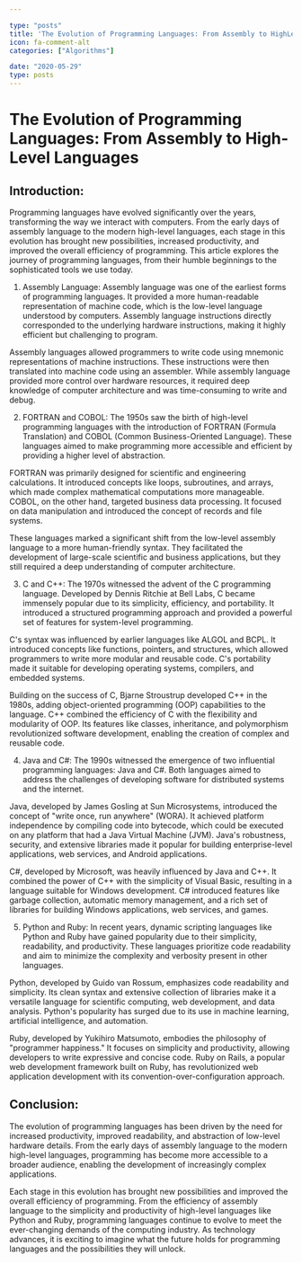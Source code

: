 ```yaml
---

type: "posts"
title: 'The Evolution of Programming Languages: From Assembly to HighLevel Languages'
icon: fa-comment-alt
categories: ["Algorithms"]

date: "2020-05-29"
type: posts
---
```





# The Evolution of Programming Languages: From Assembly to High-Level Languages

## Introduction:
Programming languages have evolved significantly over the years, transforming the way we interact with computers. From the early days of assembly language to the modern high-level languages, each stage in this evolution has brought new possibilities, increased productivity, and improved the overall efficiency of programming. This article explores the journey of programming languages, from their humble beginnings to the sophisticated tools we use today.

1. Assembly Language:
Assembly language was one of the earliest forms of programming languages. It provided a more human-readable representation of machine code, which is the low-level language understood by computers. Assembly language instructions directly corresponded to the underlying hardware instructions, making it highly efficient but challenging to program.

Assembly languages allowed programmers to write code using mnemonic representations of machine instructions. These instructions were then translated into machine code using an assembler. While assembly language provided more control over hardware resources, it required deep knowledge of computer architecture and was time-consuming to write and debug.

2. FORTRAN and COBOL:
The 1950s saw the birth of high-level programming languages with the introduction of FORTRAN (Formula Translation) and COBOL (Common Business-Oriented Language). These languages aimed to make programming more accessible and efficient by providing a higher level of abstraction.

FORTRAN was primarily designed for scientific and engineering calculations. It introduced concepts like loops, subroutines, and arrays, which made complex mathematical computations more manageable. COBOL, on the other hand, targeted business data processing. It focused on data manipulation and introduced the concept of records and file systems.

These languages marked a significant shift from the low-level assembly language to a more human-friendly syntax. They facilitated the development of large-scale scientific and business applications, but they still required a deep understanding of computer architecture.

3. C and C++:
The 1970s witnessed the advent of the C programming language. Developed by Dennis Ritchie at Bell Labs, C became immensely popular due to its simplicity, efficiency, and portability. It introduced a structured programming approach and provided a powerful set of features for system-level programming.

C's syntax was influenced by earlier languages like ALGOL and BCPL. It introduced concepts like functions, pointers, and structures, which allowed programmers to write more modular and reusable code. C's portability made it suitable for developing operating systems, compilers, and embedded systems.

Building on the success of C, Bjarne Stroustrup developed C++ in the 1980s, adding object-oriented programming (OOP) capabilities to the language. C++ combined the efficiency of C with the flexibility and modularity of OOP. Its features like classes, inheritance, and polymorphism revolutionized software development, enabling the creation of complex and reusable code.

4. Java and C#:
The 1990s witnessed the emergence of two influential programming languages: Java and C#. Both languages aimed to address the challenges of developing software for distributed systems and the internet.

Java, developed by James Gosling at Sun Microsystems, introduced the concept of "write once, run anywhere" (WORA). It achieved platform independence by compiling code into bytecode, which could be executed on any platform that had a Java Virtual Machine (JVM). Java's robustness, security, and extensive libraries made it popular for building enterprise-level applications, web services, and Android applications.

C#, developed by Microsoft, was heavily influenced by Java and C++. It combined the power of C++ with the simplicity of Visual Basic, resulting in a language suitable for Windows development. C# introduced features like garbage collection, automatic memory management, and a rich set of libraries for building Windows applications, web services, and games.

5. Python and Ruby:
In recent years, dynamic scripting languages like Python and Ruby have gained popularity due to their simplicity, readability, and productivity. These languages prioritize code readability and aim to minimize the complexity and verbosity present in other languages.

Python, developed by Guido van Rossum, emphasizes code readability and simplicity. Its clean syntax and extensive collection of libraries make it a versatile language for scientific computing, web development, and data analysis. Python's popularity has surged due to its use in machine learning, artificial intelligence, and automation.

Ruby, developed by Yukihiro Matsumoto, embodies the philosophy of "programmer happiness." It focuses on simplicity and productivity, allowing developers to write expressive and concise code. Ruby on Rails, a popular web development framework built on Ruby, has revolutionized web application development with its convention-over-configuration approach.

## Conclusion:
The evolution of programming languages has been driven by the need for increased productivity, improved readability, and abstraction of low-level hardware details. From the early days of assembly language to the modern high-level languages, programming has become more accessible to a broader audience, enabling the development of increasingly complex applications.

Each stage in this evolution has brought new possibilities and improved the overall efficiency of programming. From the efficiency of assembly language to the simplicity and productivity of high-level languages like Python and Ruby, programming languages continue to evolve to meet the ever-changing demands of the computing industry. As technology advances, it is exciting to imagine what the future holds for programming languages and the possibilities they will unlock.